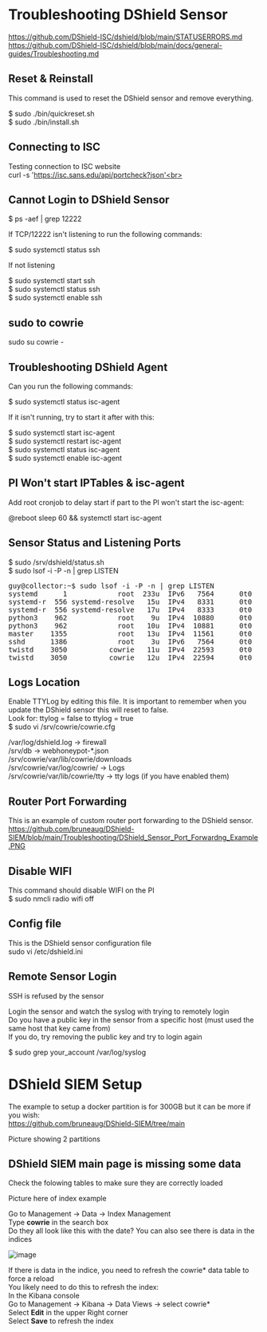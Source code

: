  # Troubleshooting DShield Sensor

https://github.com/DShield-ISC/dshield/blob/main/STATUSERRORS.md<br>
https://github.com/DShield-ISC/dshield/blob/main/docs/general-guides/Troubleshooting.md<br>

## Reset & Reinstall
This command is used to reset the DShield sensor and remove everything.<br>

$ sudo ./bin/quickreset.sh<br>
$ sudo ./bin/install.sh<br>

## Connecting to ISC
Testing connection to ISC website<br>
curl -s 'https://isc.sans.edu/api/portcheck?json'<br>

## Cannot Login to DShield Sensor

$ ps -aef | grep 12222<br>

If TCP/12222 isn't listening to run the following commands:<br>

$ sudo systemctl status ssh<br>

If not listening<br>

$ sudo systemctl start ssh<br>
$ sudo systemctl status ssh<br>
$ sudo systemctl enable ssh<br>

## sudo to cowrie

sudo su cowrie -<br>


## Troubleshooting DShield Agent

Can you run the following commands:<br>

$ sudo systemctl status isc-agent<br>

If it isn't running, try to start it after with this:<br>

$ sudo systemctl start isc-agent<br>
$ sudo systemctl restart isc-agent<br>
$ sudo systemctl status isc-agent<br>
$ sudo systemctl enable isc-agent<br>

## PI Won't start IPTables & isc-agent

Add root cronjob to delay start if part to the PI won't start the isc-agent:<br>

@reboot sleep 60 && systemctl start isc-agent<br>

## Sensor Status and Listening Ports

$ sudo /srv/dshield/status.sh<br>
$ sudo lsof -i -P -n | grep LISTEN<br>
<pre>
guy@collector:~$ sudo lsof -i -P -n | grep LISTEN
systemd      1            root  233u  IPv6   7564      0t0  TCP *:12222 (LISTEN)
systemd-r  556 systemd-resolve   15u  IPv4   8331      0t0  TCP 127.0.0.53:53 (LISTEN)
systemd-r  556 systemd-resolve   17u  IPv4   8333      0t0  TCP 127.0.0.54:53 (LISTEN)
python3    962            root    9u  IPv4  10880      0t0  TCP *:8000 (LISTEN)
python3    962            root   10u  IPv4  10881      0t0  TCP *:8443 (LISTEN)
master    1355            root   13u  IPv4  11561      0t0  TCP *:25 (LISTEN)
sshd      1386            root    3u  IPv6   7564      0t0  TCP *:12222 (LISTEN)
twistd    3050          cowrie   11u  IPv4  22593      0t0  TCP *:2222 (LISTEN)
twistd    3050          cowrie   12u  IPv4  22594      0t0  TCP *:2223 (LISTEN)
</pre>

## Logs Location
Enable TTYLog by editing this file. It is important to remember when you update the DShield sensor this will reset to false.<br>
Look for: ttylog = false to ttylog = true<br>
$ sudo vi /srv/cowrie/cowrie.cfg 

/var/log/dshield.log -> firewall<br>
/srv/db -> webhoneypot-*.json<br>
/srv/cowrie/var/lib/cowrie/downloads<br>
/srv/cowrie/var/log/cowrie/ -> Logs<br>
/srv/cowrie/var/lib/cowrie/tty -> tty logs (if you have enabled them)<br>

## Router Port Forwarding 
This is an example of custom router port forwarding to the DShield sensor.<br>
https://github.com/bruneaug/DShield-SIEM/blob/main/Troubleshooting/DShield_Sensor_Port_Forwardng_Example.PNG

## Disable WIFI
This command should disable WIFI on the PI<br>
$ sudo nmcli radio wifi off<br>

## Config file
This is the DShield sensor configuration file<br>
sudo vi /etc/dshield.ini<br>

## Remote Sensor Login

SSH is refused by the sensor<br>

Login the sensor and watch the syslog with trying to remotely login<br>
Do you have a public key in the sensor from a specific host (must used the same host that key came from)<br>
If you do, try removing the public key and try to login again<br>

$ sudo grep your_account /var/log/syslog<br>

# DShield SIEM Setup

The example to setup a docker partition is for 300GB but it can be more if you wish:<br>
https://github.com/bruneaug/DShield-SIEM/tree/main<br>

Picture showing 2 partitions

## DShield SIEM main page is missing some data

Check the folowing tables to make sure they are correctly loaded<br>

Picture here of index example

Go to Management -> Data -> Index Management<br>
Type **cowrie** in the search box<br>
Do they all look like this with the date? You can also see there is data in the indices<br>

![image](https://github.com/user-attachments/assets/623df8e9-ceb0-4a44-b635-16dc91aef143)

If there is data in the indice, you need to refresh the cowrie* data table to force a reload<br>
You likely need to do this to refresh the index:<br>
In the Kibana console<br>
Go to Management -> Kibana -> Data Views -> select cowrie*<br>
Select **Edit** in the upper Right corner<br>
Select **Save** to refresh the index<br>
